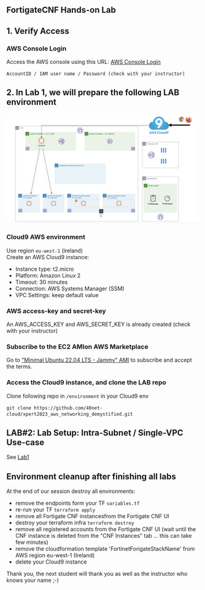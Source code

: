 ## FortigateCNF Hands-on Lab

## 1. Verify Access
### AWS Console Login
Access the AWS console using this URL: [AWS Console Login](https://aws.amazon.com/console/)
```
AccountID / IAM user name / Password (check with your instructor)
```

## 2. In Lab 1, we will prepare the following LAB environment
<img src=".\images\management-access.png">

### Cloud9 AWS environment
Use region `eu-west-1` (ireland) <br>
Create an AWS Cloud9 instance: 
- Instance type: t2.micro
- Platform: Amazon Linux 2
- Timeout: 30 minutes
- Connection: AWS Systems Manager (SSM)
- VPC Settings: keep default value

### AWS access-key and secret-key
An AWS_ACCESS_KEY and AWS_SECRET_KEY is already created (check with your instructor)

### Subscribe to the EC2 AMIon AWS Marketplace
Go to ["Minimal Ubuntu 22.04 LTS - Jammy" AMI](https://aws.amazon.com/marketplace/pp?sku=4s6b2r2vfe46kyul508kf459f) to subscribe and accept the terms.

### Access the Cloud9 instance, and clone the LAB repo 
Clone following repo in `/environment` in your Cloud9 env
```
git clone https://github.com/40net-cloud/xpert2023_aws_networking_demystified.git
```
## LAB#2: Lab Setup: Intra-Subnet / Single-VPC Use-case
See [Lab1](https://github.com/40net-cloud/xpert2023_aws_networking_demystified/blob/xpertsummitbenelux2023/docs/lab1%20Lab%20Setup.md)


## Environment cleanup after finishing all labs
At the end of our session destroy all environments: 
- remove the endpoints form your TF `variables.tf`
- re-run your TF `terraform apply`
- remove all Fortigate CNF instancesfrom the Fortigate CNF UI
- destroy your terraform infra `terraform destroy`
- remove all registered accounts from the Fortigate CNF UI (wait until the CNF instance is deleted from the "CNF Instances" tab ... this can take few minutes)
- remove the cloudformation template 'FortinetForigateStackName' from AWS region eu-west-1 (Ireland)
- delete your Cloud9 instance

Thank you, the next student will thank you as well as the instructor who knows your name ;-)
